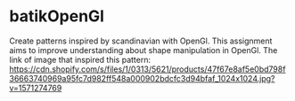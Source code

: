 # batikOpenGl
Create patterns inspired by scandinavian with OpenGl. This assignment aims to improve understanding about shape manipulation in OpenGl. 
The link of image that inspired this pattern: 
https://cdn.shopify.com/s/files/1/0313/5621/products/47f67e8af5e0bd798f36663740969a95fc7d982ff548a000902bdcfc3d94bfaf_1024x1024.jpg?v=1571274769
